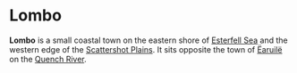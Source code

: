 # Lombo

**Lombo** is a small coastal town on the eastern shore of [Esterfell Sea](../../ch-1-welcome-to-mote/esterfell/lenya/esterfell-sea/esterfell-sea.md) and the western edge of the [Scattershot Plains](../../ch-1-welcome-to-mote/esterfell/lenya/scattershot-plains.md). It sits opposite the town of [Ëaruilë](earuile.md) on the [Quench River](../../ch-1-welcome-to-mote/esterfell/lenya/quench-river.md).
